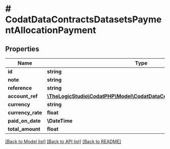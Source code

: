 # # CodatDataContractsDatasetsPaymentAllocationPayment

## Properties

Name | Type | Description | Notes
------------ | ------------- | ------------- | -------------
**id** | **string** |  | [optional]
**note** | **string** |  | [optional]
**reference** | **string** |  | [optional]
**account_ref** | [**\TheLogicStudio\CodatPHP\Model\CodatDataContractsDatasetsAccountRef**](CodatDataContractsDatasetsAccountRef.md) |  | [optional]
**currency** | **string** |  | [optional]
**currency_rate** | **float** |  | [optional]
**paid_on_date** | **\DateTime** |  | [optional]
**total_amount** | **float** |  | [optional]

[[Back to Model list]](../../README.md#models) [[Back to API list]](../../README.md#endpoints) [[Back to README]](../../README.md)
